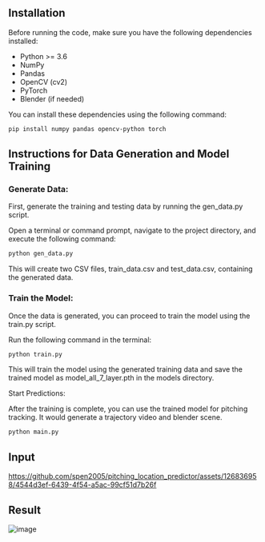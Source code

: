 ## Installation

Before running the code, make sure you have the following dependencies installed:

- Python >= 3.6
- NumPy
- Pandas
- OpenCV (cv2)
- PyTorch
- Blender (if needed)

You can install these dependencies using the following command:

```bash Copy code
pip install numpy pandas opencv-python torch
```
## Instructions for Data Generation and Model Training
### Generate Data:

First, generate the training and testing data by running the gen_data.py script.

Open a terminal or command prompt, navigate to the project directory, and execute the following command:

```bash Copy code
python gen_data.py
```
This will create two CSV files, train_data.csv and test_data.csv, containing the generated data.

### Train the Model:

Once the data is generated, you can proceed to train the model using the train.py script.

Run the following command in the terminal:

```bash Copy code
python train.py
```
This will train the model using the generated training data and save the trained model as model_all_7_layer.pth in the models directory.

Start Predictions:

After the training is complete, you can use the trained model for pitching tracking. It would generate a trajectory video and blender scene.  
```bash Copy code
python main.py
```

## Input
https://github.com/spen2005/pitching_location_predictor/assets/126836958/4544d3ef-6439-4f54-a5ac-99cf51d7b26f
## Result
![image](https://github.com/spen2005/pitching_location_predictor/assets/126836958/eca8d967-b134-48e1-ae3d-eb9c364e1903)




